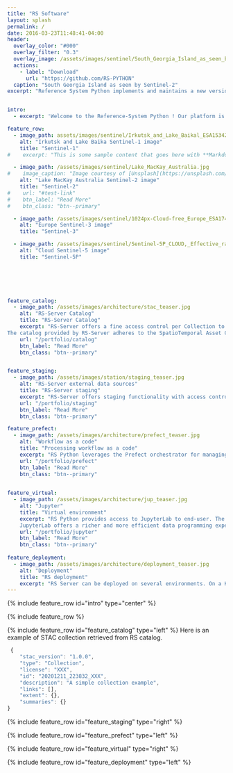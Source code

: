 ```yaml
---
title: "RS Software"
layout: splash
permalink: /
date: 2016-03-23T11:48:41-04:00
header:
  overlay_color: "#000"
  overlay_filter: "0.3"
  overlay_image: /assets/images/sentinel/South_Georgia_Island_as_seen_by_Sentinel-2.jpg
  actions:
    - label: "Download"
      url: "https://github.com/RS-PYTHON"
  caption: "South Georgia Island as seen by Sentinel-2"
excerpt: "Reference System Python implements and maintains a new version of the RS Software compatible with the new Python-based processors, taking advantage of existing Python libraries (in particular Prefect) and novel tools to maximise the flexibility and simplify the maintainability of the solution."


intro: 
  - excerpt: 'Welcome to the Reference-System Python ! Our platform is designed to efficiently orchestrate processing pipelines for Copernicus satellite imagery. We will  support at first processing chains for Sentinel-1, Sentinel-2, and Sentinel-3 data. Looking ahead, we’re excited to expand our capabilities to include Sentinel-5P and other upcoming Copernicus missions. Join us on this journey as we unlock valuable insights from Earth observation data!  '

feature_row:
  - image_path: assets/images/sentinel/Irkutsk_and_Lake_Baikal_ESA15342560.jpeg
    alt: "Irkutsk and Lake Baika Sentinel-1 image"
    title: "Sentinel-1"
#    excerpt: "This is some sample content that goes here with **Markdown** formatting."

  - image_path: /assets/images/sentinel/Lake_MacKay_Australia.jpg
#    image_caption: "Image courtesy of [Unsplash](https://unsplash.com/)"
    alt: "Lake MacKay Australia Sentinel-2 image"
    title: "Sentinel-2"
#    url: "#test-link"
#    btn_label: "Read More"
#    btn_class: "btn--primary"

  - image_path: /assets/images/sentinel/1024px-Cloud-free_Europe_ESA17486464.jpeg
    alt: "Europe Sentinel-3 image"
    title: "Sentinel-3"

  - image_path: /assets/images/sentinel/Sentinel-5P_CLOUD,_Effective_radiometric_cloud_fraction.jpg
    alt: "Cloud Sentinel-5 image"
    title: "Sentinel-5P"


    
    


feature_catalog:
  - image_path: /assets/images/architecture/stac_teaser.jpg
    alt: "RS-Server Catalog"
    title: "RS-Server Catalog"
    excerpt: "RS-Server offers a fine access control per Collection to the Catalog. 
The catalog provided by RS-Server adheres to the SpatioTemporal Asset Catalog (STAC) format. By adopting a standardized format like STAC, RS-Server aims to streamline the organization and querying of geospatial asset metadata. The term “spatiotemporal asset” encompasses any file that conveys information about Earth captured at a specific location and time."
    url: "/portfolio/catalog"
    btn_label: "Read More"
    btn_class: "btn--primary"


feature_staging:
  - image_path: /assets/images/station/staging_teaser.jpg
    alt: "RS-Server external data sources"
    title: "RS-Server staging"
    excerpt: "RS-Server offers staging functionality with access control for retrieving products from external data sources. RS-Server grants access to auxiliary data from the AUXIP station, as well as telemetry raw data from CADIP stations. It will also provide access to Sentinel level-0 products from LTA and Level-1 and Level-2 products from PRIP."
    url: "/portfolio/staging"
    btn_label: "Read More"
    btn_class: "btn--primary"

feature_prefect:
  - image_path: /assets/images/architecture/prefect_teaser.jpg
    alt: "Workflow as a code"
    title: "Processing workflow as a code"
    excerpt: "RS Python leverages the Prefect orchestrator for managing and automating workflows. Prefect simplifies workflow management, reduces operational costs, and provides a smoother experience for data orchestration compared to other tools. Its flexibility, quick adoption, and supportive community make it an excellent choice for RS’s workflow needs."
    url: "/portfolio/prefect"
    btn_label: "Read More"
    btn_class: "btn--primary"

    
feature_virtual:
  - image_path: /assets/images/architecture/jup_teaser.jpg
    alt: "Jupyter"
    title: "Virtual environment"
    excerpt: "RS Python provides access to JupyterLab to end-user. The end-user can build or start already made Prefect worflows from RS client libraries. JupyterLab proposes a flexible workspace organization to users making it easier to work with multiple tabs simultaneously. Additionally, JupyterLab provides a comprehensive Markdown editor, enhancing the writing and documentation experience within notebooks.
    JupyterLab offers a richer and more efficient data programming experience, making it a wise choice for RS."
    url: "/portfolio/jupyter"
    btn_label: "Read More"
    btn_class: "btn--primary"
    
feature_deployment:
  - image_path: /assets/images/architecture/deployment_teaser.jpg
    alt: "Deployment"
    title: "RS deployment"
    excerpt: "RS Server can be deployed on several environments. On a Kubernetes cluster, on a local machine. It is also possible to adopt something in the middle, called the hybrid mode."
---
```


{% include feature_row id="intro" type="center" %}

{% include feature_row %}

{% include feature_row id="feature_catalog" type="left" %}
Here is an example of STAC collection retrieved from RS catalog.
``` javascript 
 {
    "stac_version": "1.0.0",
    "type": "Collection",
    "license": "XXX",
    "id": "20201211_223832_XXX",
    "description": "A simple collection example",
    "links": [],
    "extent": {},
    "summaries": {}
}
```

{% include feature_row id="feature_staging" type="right" %}

{% include feature_row id="feature_prefect" type="left" %}

{% include feature_row id="feature_virtual" type="right" %}

{% include feature_row id="feature_deployment" type="left" %}

